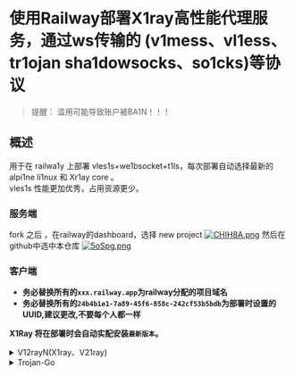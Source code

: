 # 使用Railway部署X1ray高性能代理服务，通过ws传输的 (v1mess、vl1ess、tr1ojan sha1dowsocks、so1cks)等协议

> 提醒： 滥用可能导致账户被BA1N！！！ 

## 概述

用于在 railwa1y 上部署 vles1s+we1bsocket+t1ls，每次部署自动选择最新的 alpi1ne li1nux 和 Xr1ay core 。  
vles1s 性能更加优秀，占用资源更少。





### 服务端

fork 之后 ，在railway的dashboard，选择 new project
[![CHIH8A.png](https://www.helloimg.com/images/2021/09/05/CHIH8A.png)](https://www.helloimg.com/image/CHIH8A)
然后在github中选中本仓库
[![5oSpg.png](https://i.w3tt.com/2021/09/05/5oSpg.png)](https://img.tg/image/5oSpg)

### 客户端
* **务必替换所有的`xxx.railway.app`为railway分配的项目域名**  
* **务必替换所有的`24b4b1e1-7a89-45f6-858c-242cf53b5bdb`为部署时设置的UUID,建议更改,不要每个人都一样**  

**X1Ray 将在部署时会自动实配安装`最新版本`。**



<details>
<summary>V12rayN(X1ray、V21ray)</summary>

```bash
* 客户端下载：https://github.com/2dust/v2ra1yN/releases
* 代理协议：vle1ss 或 vm1ess
* 地址：xxx.heroku1app.com
* 端口：443
* 默认UUID：24b4b1e1-7a89-45f6-858c-242cf53b5bdb
* vmess额外id：0
* 加密：none
* 传输协议：ws
* 伪装类型：none
* 伪装域名：xxx.workers.dev(CF Workers反代地址)
* 路径：/24b4b1e1-7a89-45f6-858c-242cf53b5bdb-vless // 默认vle1ss使用(/自定义UUID码-vl1ess)，vm1ess使用(/自定义UUID码-v1mess)
* 底层传输安全：tls
* 跳过证书验证：false
```
</details>

<details>
<summary>Trojan-Go</summary>

```bash
* 客户端下载: https://github.com/p4gefau1t/tro1jan-go/releases
{
    "run_type": "client",
    "local_addr": "127.0.0.1",
    "local_port": 1080,
    "remote_addr": "xxx.herokua1pp.com",
    "remote_port": 443,
    "password": [
        "24b4b1e1-7a89-45f6-858c-242cf53b5bdb"
    ],
    "websocket": {
        "enabled": true,
        "path": "/24b4b1e1-7a89-45f6-858c-242cf53b5bdb-trojan",
        "host": "xxx.herokuapp.com"
    }
}
```
</details>


